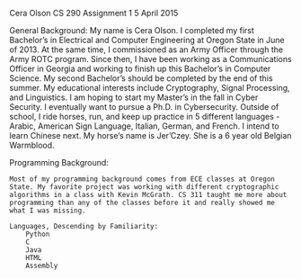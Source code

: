 Cera Olson
CS 290
Assignment 1
5 April 2015

General Background:
	My name is Cera Olson. I completed my first Bachelor’s in Electrical and Computer Engineering at Oregon State in June of 2013. At the same time, I commissioned as an Army Officer through the Army ROTC program. Since then, I have been working as a Communications Officer in Georgia and working to finish up this Bachelor’s in Computer Science. My second Bachelor’s should be completed by the end of this summer. My educational interests include Cryptography, Signal Processing, and Linguistics. I am hoping to start my Master’s in the fall in Cyber Security. I eventually want to pursue a Ph.D. in Cybersecurity. 
	Outside of school, I ride horses, run, and keep up practice in 5 different languages - Arabic, American Sign Language, Italian, German, and French. I intend to learn Chinese next. My horse’s name is Jer’Czey. She is a 6 year old Belgian Warmblood. 


Programming Background:

	Most of my programming background comes from ECE classes at Oregon State. My favorite project was working with different cryptographic algorithms in a class with Kevin McGrath. CS 311 taught me more about programming than any of the classes before it and really showed me what I was missing.

	Languages, Descending by Familiarity:
		Python
		C
		Java
		HTML
		Assembly
